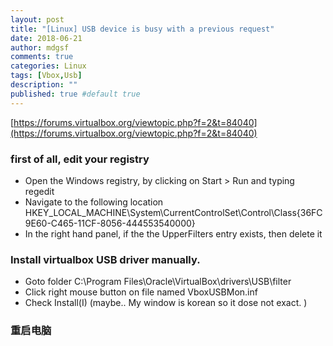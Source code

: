 ```yaml
---
layout: post
title: "[Linux] USB device is busy with a previous request"
date: 2018-06-21
author: mdgsf
comments: true
categories: Linux
tags: [Vbox,Usb]
description: ""
published: true #default true
---
```


[https://forums.virtualbox.org/viewtopic.php?f=2&t=84040](https://forums.virtualbox.org/viewtopic.php?f=2&t=84040)


### first of all, edit your registry

- Open the Windows registry, by clicking on Start > Run and typing regedit
- Navigate to the following location HKEY_LOCAL_MACHINE\System\CurrentControlSet\Control\Class\{36FC9E60-C465-11CF-8056-444553540000}
- In the right hand panel, if the the UpperFilters entry exists, then delete it

### Install virtualbox USB driver manually.

- Goto folder C:\Program Files\Oracle\VirtualBox\drivers\USB\filter
- Click right mouse button on file named VboxUSBMon.inf
- Check Install(I) (maybe.. My window is korean so it dose not exact. )

### 重启电脑
